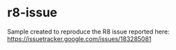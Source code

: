 # r8-issue

Sample created to reproduce the R8 issue reported here: https://issuetracker.google.com/issues/183285081
